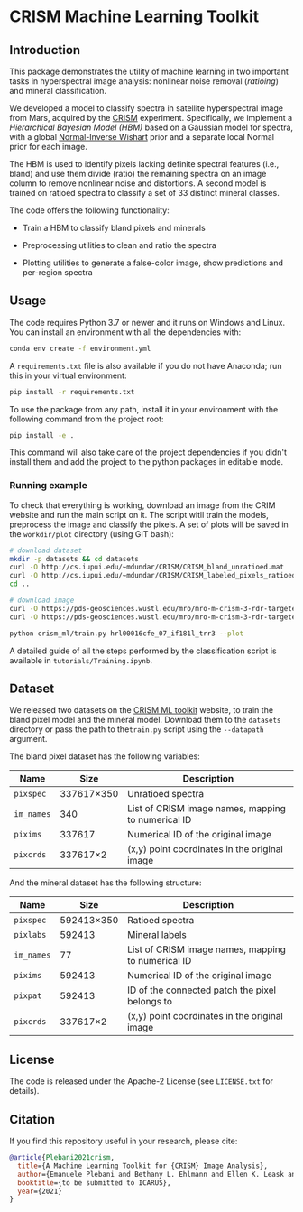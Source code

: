 # CRISM Machine Learning Toolkit

## Introduction

This package demonstrates the utility of machine learning in two important
tasks in hyperspectral image analysis: nonlinear noise removal (*ratioing*) and
mineral classification.

We developed a model to classify spectra in satellite hyperspectral image from
Mars, acquired by the [CRISM](http://crism.jhuapl.edu/) experiment.
Specifically, we implement a *Hierarchical Bayesian Model (HBM)* based on a
Gaussian model for spectra, with a global [Normal-Inverse Wishart](https://en.wikipedia.org/wiki/Normal-inverse-Wishart_distribution)
prior and a separate local Normal prior for each image.

The HBM is used to identify pixels lacking definite spectral features (i.e.,
bland) and use them divide (ratio) the remaining spectra on an image column to
remove nonlinear noise and distortions.
A second model is trained on ratioed spectra to classify a set of 33 distinct
mineral classes.

The code offers the following functionality:

* Train a HBM to classify bland pixels and minerals

* Preprocessing utilities to clean and ratio the spectra

* Plotting utilities to generate a false-color image, show predictions and
  per-region spectra

## Usage

The code requires Python 3.7 or newer and it runs on Windows and Linux.
You can install an environment with all the dependencies with:

```bash
conda env create -f environment.yml
```

A `requirements.txt` file is also available if you do not have Anaconda; run
this in your virtual environment:

```bash
pip install -r requirements.txt
```

To use the package from any path, install it in your environment with the
following command from the project root:

```bash
pip install -e .
```

This command will also take care of the project dependencies if you didn't
install them and add the project to the python packages in editable mode.

### Running example

To check that everything is working, download an image from the CRIM website
and run the main script on it. The script witll train the models, preprocess
the image and classify the pixels. A set of plots will be saved in the
`workdir/plot` directory (using GIT bash):

```bash
# download dataset
mkdir -p datasets && cd datasets
curl -O http://cs.iupui.edu/~mdundar/CRISM/CRISM_bland_unratioed.mat
curl -O http://cs.iupui.edu/~mdundar/CRISM/CRISM_labeled_pixels_ratioed.mat
cd ..

# download image
curl -O https://pds-geosciences.wustl.edu/mro/mro-m-crism-3-rdr-targeted-v1/mrocr_2104/trdr/2010/2010_056/hrl00016cfe/hrl00016cfe_07_if181l_trr3.img
curl -O https://pds-geosciences.wustl.edu/mro/mro-m-crism-3-rdr-targeted-v1/mrocr_2104/trdr/2010/2010_056/hrl00016cfe/hrl00016cfe_07_if181l_trr3.lbl

python crism_ml/train.py hrl00016cfe_07_if181l_trr3 --plot
```

A detailed guide of all the steps performed by the classification script is
available in `tutorials/Training.ipynb`.

## Dataset

We released two datasets on the
[CRISM ML toolkit](http://cs.iupui.edu/~mdundar/CRISM.htm) website, to train
the bland pixel model and the mineral model.
Download them to the `datasets` directory or pass the path to the`train.py`
script using the `--datapath` argument.

The bland pixel dataset has the following variables:

| **Name**   | **Size**   | **Description**                                    |
| ----       | ----       | -----------                                        |
| `pixspec`  | 337617×350 | Unratioed spectra                                  |
| `im_names` | 340        | List of CRISM image names, mapping to numerical ID |
| `pixims`   | 337617     | Numerical ID of the original image                 |
| `pixcrds`  | 337617×2   | (x,y) point coordinates in the original image      |  

And the mineral dataset has the following structure:

| **Name**   | **Size**   | **Description**                                    |
| ----       | ----       | -----------                                        |
| `pixspec`  | 592413×350 | Ratioed spectra                                    |
| `pixlabs`  | 592413     | Mineral labels                                     |
| `im_names` | 77         | List of CRISM image names, mapping to numerical ID |
| `pixims`   | 592413     | Numerical ID of the original image                 |
| `pixpat`   | 592413     | ID of the connected patch the pixel belongs to     |
| `pixcrds`  | 337617×2   | (x,y) point coordinates in the original image      |

## License

The code is released under the Apache-2 License (see `LICENSE.txt` for
details).

## Citation

If you find this repository useful in your research, please cite:

```bibtex
@article{Plebani2021crism,
  title={A Machine Learning Toolkit for {CRISM} Image Analysis},
  author={Emanuele Plebani and Bethany L. Ehlmann and Ellen K. Leask and Valerie K. Fox and M. Murat Dundar},
  booktitle={to be submitted to ICARUS},
  year={2021}
}
```
